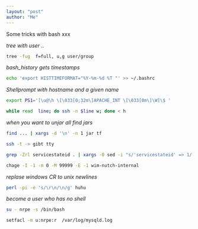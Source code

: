 ```yaml
---
layout: "post"
author: "Me"
---
```

Some tricks with bash xxx


*tree with user ..*

```bash
tree -fug  f=full, u,g user/group
```

*bash_history gets timestamps*

```bash
echo 'export HISTTIMEFORMAT="%Y-%m-%d %T "' >> ~/.bashrc
```
*Shellprompt with hostname and a given name*

```bash
export PS1='[\u@\h \[\033[0;32m\]APACHE_INT \[\033[0m\]\W]\$ '
```

```bash
while read  line; do ssh -n $line w; done < h
```
*when you want to unjar all find jars*

```bash
find ... | xargs -d '\n' -n 1 jar tf
```

```bash
ssh -t -> gibt tty
```

```bash
grep -Zrl servicestateid . | xargs -0 sed -i "s/'servicestateid' => 1/'servicestateid' => 0/g"
```

```bash
chage -I -1 -m 0 -M 99999 -E -1 wim-nutch-internal
```
*replase windows CR to unix newlines*

```bash
perl -pi -e 's/\r\n/\n/g' huhu
```
*become a user who has no shell*
```bash
su - nrpe -s /bin/bash
```


```bash
setfacl -m u:nrpe:r  /var/log/mysqld.log
```
